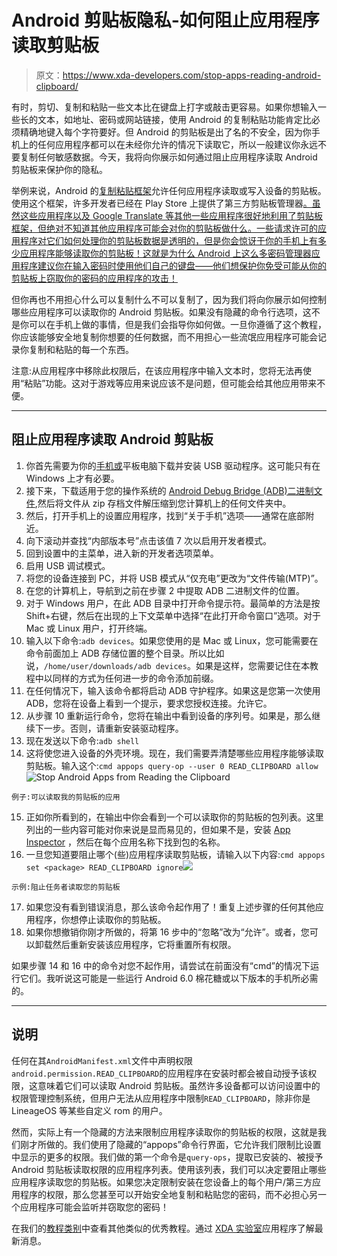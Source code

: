 # Android 剪贴板隐私-如何阻止应用程序读取剪贴板

> 原文：<https://www.xda-developers.com/stop-apps-reading-android-clipboard/>

有时，剪切、复制和粘贴一些文本比在键盘上打字或敲击更容易。如果你想输入一些长的文本，如地址、密码或网站链接，使用 Android 的复制粘贴功能肯定比必须精确地键入每个字符要好。但 Android 的剪贴板是出了名的不安全，因为你手机上的任何应用程序都可以在未经你允许的情况下读取它，所以一般建议你永远不要复制任何敏感数据。今天，我将向你展示如何通过阻止应用程序读取 Android 剪贴板来保护你的隐私。

举例来说，Android 的[复制粘贴框架](https://developer.android.com/guide/topics/text/copy-paste.html)允许任何应用程序读取或写入设备的剪贴板。使用这个框架，许多开发者已经在 Play Store 上提供了第三方剪贴板管理器[。虽然这些应用程序以及 Google Translate 等其他一些应用程序很好地利用了剪贴板框架，但绝对不知道其他应用程序可能会对你的剪贴板做什么。一些请求许可的应用程序对它们如何处理你的剪贴板数据是透明的，但是你会惊讶于你的手机上有多少应用程序能够读取你的剪贴板！这就是为什么 Android 上这么多密码管理器应用程序建议你在输入密码时使用他们自己的键盘——他们想保护你免受可能从你的剪贴板上窃取你的密码的应用程序的攻击！](https://play.google.com/store/apps/collection/search_results_cluster_apps?clp=ggELCgljbGlwYm9hcmQ%3D:S:ANO1ljJMs-k)

但你再也不用担心什么可以复制什么不可以复制了，因为我们将向你展示如何控制哪些应用程序可以读取你的 Android 剪贴板。如果没有隐藏的命令行选项，这不是你可以在手机上做的事情，但是我们会指导你如何做。一旦你遵循了这个教程，你应该能够安全地复制你想要的任何数据，而不用担心一些流氓应用程序可能会记录你复制和粘贴的每一个东西。

注意:从应用程序中移除此权限后，在该应用程序中输入文本时，您将无法再使用“粘贴”功能。这对于游戏等应用来说应该不是问题，但可能会给其他应用带来不便。

* * *

## 阻止应用程序读取 Android 剪贴板

1.  你首先需要为你的[手机或](https://developer.android.com/studio/run/oem-usb.html)平板电脑下载并安装 USB 驱动程序。这可能只有在 Windows 上才有必要。
2.  接下来，下载适用于您的操作系统的 [Android Debug Bridge (ADB)二进制文件](https://www.xda-developers.com/google-releases-separate-adb-and-fastboot-binary-downloads/),然后将文件从 zip 存档文件解压缩到您计算机上的任何文件夹中。
3.  然后，打开手机上的设置应用程序，找到“关于手机”选项——通常在底部附近。
4.  向下滚动并查找“内部版本号”点击该值 7 次以启用开发者模式。
5.  回到设置中的主菜单，进入新的开发者选项菜单。
6.  启用 USB 调试模式。
7.  将您的设备连接到 PC，并将 USB 模式从“仅充电”更改为“文件传输(MTP)”。
8.  在您的计算机上，导航到之前在步骤 2 中提取 ADB 二进制文件的位置。
9.  对于 Windows 用户，在此 ADB 目录中打开命令提示符。最简单的方法是按 Shift+右键，然后在出现的上下文菜单中选择“在此打开命令窗口”选项。对于 Mac 或 Linux 用户，打开终端。
10.  输入以下命令:`adb devices`。如果您使用的是 Mac 或 Linux，您可能需要在命令前面加上 ADB 存储位置的整个目录。所以比如说，`/home/user/downloads/adb devices`。如果是这样，您需要记住在本教程中以同样的方式为任何进一步的命令添加前缀。
11.  在任何情况下，输入该命令都将启动 ADB 守护程序。如果这是您第一次使用 ADB，您将在设备上看到一个提示，要求您授权连接。允许它。
12.  从步骤 10 重新运行命令，您将在输出中看到设备的序列号。如果是，那么继续下一步。否则，请重新安装驱动程序。
13.  现在发送以下命令:`adb shell`
14.  这将使您进入设备的外壳环境。现在，我们需要弄清楚哪些应用程序能够读取剪贴板。输入这个:`cmd appops query-op --user 0 READ_CLIPBOARD allow`<picture>![Stop Android Apps from Reading the Clipboard](img/cec6d2ac88b4494be0229ad342494881.png)</picture>

    例子:可以读取我的剪贴板的应用

15.  正如你所看到的，在输出中你会看到一个可以读取你的剪贴板的包列表。这里列出的一些内容可能对你来说是显而易见的，但如果不是，安装 [App Inspector](https://play.google.com/store/apps/details?id=com.ubqsoft.sec01) ，然后在每个应用名称下找到包的名称。
16.  一旦您知道要阻止哪个(些)应用程序读取剪贴板，请输入以下内容:`cmd appops set <package> READ_CLIPBOARD ignore`<picture>![](img/4f58341329ddc3d20eb9a96f55e2b171.png)</picture>

    示例:阻止任务者读取您的剪贴板

17.  如果您没有看到错误消息，那么该命令起作用了！重复上述步骤的任何其他应用程序，你想停止读取你的剪贴板。
18.  如果你想撤销你刚才所做的，将第 16 步中的“忽略”改为“允许”。或者，您可以卸载然后重新安装该应用程序，它将重置所有权限。

如果步骤 14 和 16 中的命令对您不起作用，请尝试在前面没有“cmd”的情况下运行它们。我听说这可能是一些运行 Android 6.0 棉花糖或以下版本的手机所必需的。

* * *

## 说明

任何在其`AndroidManifest.xml`文件中声明权限`android.permission.READ_CLIPBOARD`的应用程序在安装时都会被自动授予该权限，这意味着它们可以读取 Android 剪贴板。虽然许多设备都可以访问设置中的权限管理控制系统，但用户无法从应用程序中限制`READ_CLIPBOARD`，除非你是 LineageOS 等某些自定义 rom 的用户。

然而，实际上有一个隐藏的方法来限制应用程序读取你的剪贴板的权限，这就是我们刚才所做的。我们使用了隐藏的“appops”命令行界面，它允许我们限制比设置中显示的更多的权限。我们做的第一个命令是`query-ops`，提取已安装的、被授予 Android 剪贴板读取权限的应用程序列表。使用该列表，我们可以决定要阻止哪些应用程序读取您的剪贴板。如果您决定限制安装在您设备上的每个用户/第三方应用程序的权限，那么您甚至可以开始安全地复制和粘贴您的密码，而不必担心另一个应用程序可能会监听并窃取您的密码！

在我们的[教程类别](https://www.xda-developers.com/category/tutorials/)中查看其他类似的优秀教程。通过 [XDA 实验室](https://www.xda-developers.com/xda-labs/)应用程序了解最新消息。